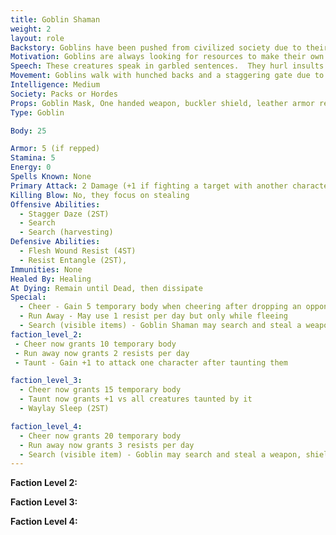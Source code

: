 ```yaml
---
title: Goblin Shaman
weight: 2
layout: role
Backstory: Goblins have been pushed from civilized society due to their cruel nature and disgusting features.  Due to having no morality, these creatures are always trying to take things that aren't theirs and to cause pain in any way possible.
Motivation: Goblins are always looking for resources to make their own.  They will steal any leaves or resources that aren't locked down.  They give these items as offerings for some greater unknown power.
Speech: These creatures speak in garbled sentences.  They hurl insults and mockeries at every chance.
Movement: Goblins walk with hunched backs and a staggering gate due to living in small caves and other underground dwellings.
Intelligence: Medium
Society: Packs or Hordes
Props: Goblin Mask, One handed weapon, buckler shield, leather armor rep
Type: Goblin

Body: 25

Armor: 5 (if repped)
Stamina: 5
Energy: 0
Spells Known: None
Primary Attack: 2 Damage (+1 if fighting a target with another character)
Killing Blow: No, they focus on stealing
Offensive Abilities: 
  - Stagger Daze (2ST)
  - Search
  - Search (harvesting)
Defensive Abilities: 
  - Flesh Wound Resist (4ST)
  - Resist Entangle (2ST),
Immunities: None
Healed By: Healing
At Dying: Remain until Dead, then dissipate
Special: 
  - Cheer - Gain 5 temporary body when cheering after dropping an opponent.
  - Run Away - May use 1 resist per day but only while fleeing
  - Search (visible items) - Goblin Shaman may search and steal a weapon, shield, or other visible item OR leaves/basic resources
faction_level_2:
 - Cheer now grants 10 temporary body
 - Run away now grants 2 resists per day
 - Taunt - Gain +1 to attack one character after taunting them

faction_level_3: 
  - Cheer now grants 15 temporary body
  - Taunt now grants +1 vs all creatures taunted by it
  - Waylay Sleep (2ST)

faction_level_4: 
  - Cheer now grants 20 temporary body
  - Run away now grants 3 resists per day 
  - Search (visible item) - Goblin may search and steal a weapon, shield, or other visible item
---
```






 





**Faction Level 2:** 







**Faction Level 3:**



**Faction Level 4:**

